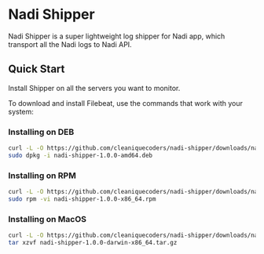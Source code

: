 # Nadi Shipper

Nadi Shipper is a super lightweight log shipper for Nadi app, which transport all the Nadi logs to Nadi API.

## Quick Start

Install Shipper on all the servers you want to monitor.

To download and install Filebeat, use the commands that work with your system:

### Installing on DEB

```bash
curl -L -O https://github.com/cleaniquecoders/nadi-shipper/downloads/nadi-shipper-1.0.0-amd64.deb
sudo dpkg -i nadi-shipper-1.0.0-amd64.deb
```

### Installing on RPM

```bash
curl -L -O https://github.com/cleaniquecoders/nadi-shipper/downloads/nadi-shipper-1.0.0-x86_64.rpm
sudo rpm -vi nadi-shipper-1.0.0-x86_64.rpm
```

### Installing on MacOS

```bash
curl -L -O https://github.com/cleaniquecoders/nadi-shipper/downloads/nadi-shipper-1.0.0-darwin-x86_64.tar.gz
tar xzvf nadi-shipper-1.0.0-darwin-x86_64.tar.gz
```
